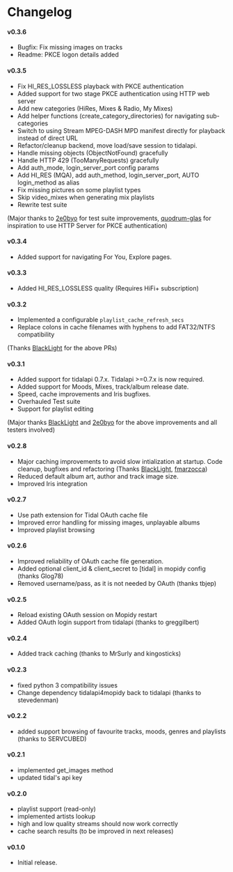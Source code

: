 # Changelog

#### v0.3.6
- Bugfix: Fix missing images on tracks
- Readme: PKCE logon details added

#### v0.3.5
- Fix HI_RES_LOSSLESS playback with PKCE authentication
- Added support for two stage PKCE authentication using HTTP web server
- Add new categories (HiRes, Mixes & Radio, My Mixes) 
- Add helper functions (create_category_directories) for navigating sub-categories
- Switch to using Stream MPEG-DASH MPD manifest directly for playback instead of direct URL
- Refactor/cleanup backend, move load/save session to tidalapi.
- Handle missing objects (ObjectNotFound) gracefully
- Handle HTTP 429 (TooManyRequests) gracefully
- Add auth_mode, login_server_port config params
- Add HI_RES (MQA), add auth_method, login_server_port, AUTO login_method as alias
- Fix missing pictures on some playlist types
- Skip video_mixes when generating mix playlists
- Rewrite test suite

(Major thanks to [2e0byo](https://github.com/2e0byo) for test suite improvements, [quodrum-glas](https://github.com/quodrum-glas) for inspiration to use HTTP Server for PKCE authentication)

#### v0.3.4
- Added support for navigating For You, Explore pages.

#### v0.3.3
- Added HI_RES_LOSSLESS quality (Requires HiFi+ subscription)

#### v0.3.2
- Implemented a configurable `playlist_cache_refresh_secs`
- Replace colons in cache filenames with hyphens to add FAT32/NTFS compatibility

(Thanks [BlackLight](https://github.com/BlackLight) for the above PRs)

#### v0.3.1
- Added support for tidalapi 0.7.x. Tidalapi >=0.7.x is now required.
- Added support for Moods, Mixes, track/album release date.
- Speed, cache improvements and Iris bugfixes.
- Overhauled Test suite
- Support for playlist editing

(Major thanks [BlackLight](https://github.com/BlackLight) and [2e0byo](https://github.com/2e0byo) for the above improvements and all testers involved)

#### v0.2.8
- Major caching improvements to avoid slow intialization at startup. Code cleanup, bugfixes and refactoring (Thanks [BlackLight](https://github.com/BlackLight), [fmarzocca](https://github.com/fmarzocca))
- Reduced default album art, author and track image size.
- Improved Iris integration

#### v0.2.7
- Use path extension for Tidal OAuth cache file
- Improved error handling for missing images, unplayable albums
- Improved playlist browsing

#### v0.2.6
- Improved reliability of OAuth cache file generation.
- Added optional client_id & client_secret to [tidal] in mopidy config (thanks Glog78)
- Removed username/pass, as it is not needed by OAuth (thanks tbjep)

#### v0.2.5
- Reload existing OAuth session on Mopidy restart
- Added OAuth login support from tidalapi (thanks to greggilbert)

#### v0.2.4
- Added track caching (thanks to MrSurly and kingosticks)

#### v0.2.3
- fixed python 3 compatibility issues
- Change dependency tidalapi4mopidy back to tidalapi (thanks to stevedenman)

#### v0.2.2
- added support browsing of favourite tracks, moods, genres and playlists (thanks to SERVCUBED)

#### v0.2.1
- implemented get_images method
- updated tidal's api key

#### v0.2.0
- playlist support (read-only)
- implemented artists lookup
- high and low quality streams should now work correctly
- cache search results (to be improved in next releases)

#### v0.1.0
- Initial release.
